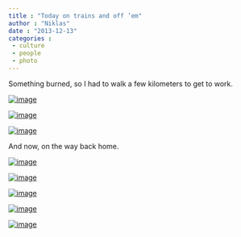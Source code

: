```yaml
---
title : "Today on trains and off ’em"
author : "Niklas"
date : "2013-12-13"
categories : 
 - culture
 - people
 - photo
---
```


Something burned, so I had to walk a few kilometers to get to work.

[![image](https://niklasblog.com/wp-content/wpid-IMG_20131213_175158.jpg "IMG_20131213_175158.jpg")](https://niklasblog.com/wp-content/wpid-IMG_20131213_175158.jpg)

[![image](https://niklasblog.com/wp-content/wpid-1386919729164.jpg "1386919729164.jpg")](https://niklasblog.com/wp-content/wpid-1386919729164.jpg)

[![image](https://niklasblog.com/wp-content/wpid-IMG_20131213_083603.jpg "IMG_20131213_083603.jpg")](https://niklasblog.com/wp-content/wpid-IMG_20131213_083603.jpg)

And now, on the way back home.

[![image](https://niklasblog.com/wp-content/wpid-IMG_20131213_175128.jpg "IMG_20131213_175128.jpg")](https://niklasblog.com/wp-content/wpid-IMG_20131213_175128.jpg)

[![image](https://niklasblog.com/wp-content/wpid-IMG_20131213_175053.jpg "IMG_20131213_175053.jpg")](https://niklasblog.com/wp-content/wpid-IMG_20131213_175053.jpg)

[![image](https://niklasblog.com/wp-content/wpid-IMG_20131213_175008.jpg "IMG_20131213_175008.jpg")](https://niklasblog.com/wp-content/wpid-IMG_20131213_175008.jpg)

[![image](https://niklasblog.com/wp-content/wpid-IMG_20131213_175030.jpg "IMG_20131213_175030.jpg")](https://niklasblog.com/wp-content/wpid-IMG_20131213_175030.jpg)

[![image](https://niklasblog.com/wp-content/wpid-IMG_20131213_180049.jpg "IMG_20131213_180049.jpg")](https://niklasblog.com/wp-content/wpid-IMG_20131213_180049.jpg)
